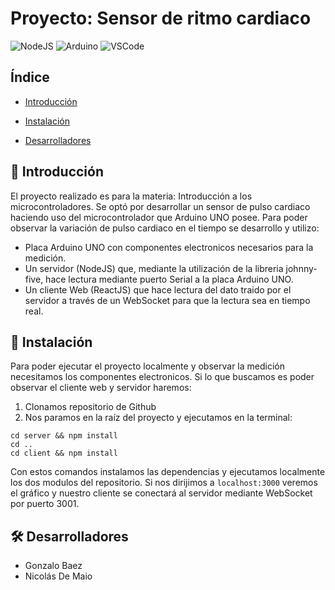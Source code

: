 # Proyecto: Sensor de ritmo cardiaco
![NodeJS](https://img.shields.io/badge/Node.js-339933?style=for-the-badge&logo=nodedotjs&logoColor=white)
![Arduino](https://img.shields.io/badge/Arduino_IDE-00979D?style=for-the-badge&logo=arduino&logoColor=white)
![VSCode](https://img.shields.io/badge/VSCode-0078D4?style=for-the-badge&logo=visual%20studio%20code&logoColor=white)

## Índice

* [Introducción](#intro)

* [Instalación](#instalacion)

* [Desarrolladores](#desarrolladores)

## 📃 Introducción<a name="intro"></a>

El proyecto realizado es para la materia: Introducción a los microcontroladores.
Se optó por desarrollar un sensor de pulso cardiaco haciendo uso del microcontrolador que Arduino UNO posee.
Para poder observar la variación de pulso cardiaco en el tiempo se desarrollo y utilizo:
- Placa Arduino UNO con componentes electronicos necesarios para la medición.
- Un servidor (NodeJS) que, mediante la utilización de la libreria johnny-five, hace lectura mediante puerto Serial a la placa Arduino UNO.
- Un cliente Web (ReactJS) que hace lectura del dato traido por el servidor a través de un WebSocket para que la lectura sea en tiempo real.

## 📁 Instalación<a name="instalacion"></a>

Para poder ejecutar el proyecto localmente y observar la medición necesitamos los componentes electronicos.
Si lo que buscamos es poder observar el cliente web y servidor haremos:
1. Clonamos repositorio de Github
2. Nos paramos en la raíz del proyecto y ejecutamos en la terminal:
  ```
  cd server && npm install
  cd ..
  cd client && npm install
  ```
Con estos comandos instalamos las dependencias y ejecutamos localmente los dos modulos del repositorio.
Si nos dirijimos a ```localhost:3000``` veremos el gráfico y nuestro cliente se conectará al servidor mediante WebSocket por puerto 3001.

## 🛠️ Desarrolladores<a name="desarrolladores"></a>

- Gonzalo Baez
- Nicolás De Maio
